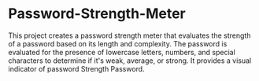 # Password-Strength-Meter
This project creates a password strength meter that evaluates the strength of a password based on its length and complexity. The password is evaluated for the presence of lowercase letters, numbers, and special characters to determine if it's weak, average, or strong. It provides a visual indicator of password Strength Password.
